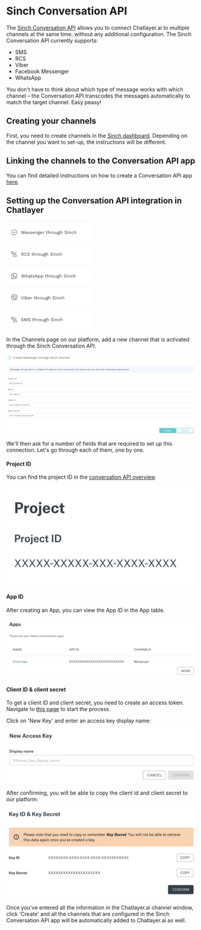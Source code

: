 # Sinch Conversation API

The [Sinch Conversation API](https://www.sinch.com/products/apis/messaging/conversation-api/) allows you to connect Chatlayer.ai to multiple channels at the same time, without any additional configuration. The Sinch Conversation API currently supports:

* SMS
* RCS
* Viber
* Facebook Messenger
* WhatsApp

You don't have to think about which type of message works with which channel – the Conversation API transcodes the messages automatically to match the target channel. Easy peasy! 

## Creating your channels

First, you need to create channels in the [Sinch dashboard](https://dashboard.sinch.com/). Depending on the channel you want to set-up, the instructions will be different.

## Linking the channels to the Conversation API app

You can find detailed instructions on how to create a Conversation API app [here](https://developers.sinch.com/docs/conversation-getting-started).

## Setting up the Conversation API integration in Chatlayer

![](../.gitbook/assets/image%20%28316%29.png)

In the Channels page on our platform, add a new channel that is activated through the Sinch Conversation API. 

![](../.gitbook/assets/image%20%28306%29.png)

We'll then ask for a number of fields that are required to set up this connection. Let's go through each of them, one by one.

#### Project ID

You can find the project ID in the [conversation API overview](https://dashboard.sinch.com/convapi/overview).

![](../.gitbook/assets/image%20%28303%29.png)

#### App ID

After creating an App, you can view the App ID in the App table.

![](../.gitbook/assets/image%20%28304%29.png)

#### Client ID & client secret

To get a client ID and client secret, you need to create an access token. Navigate to [this page](https://dashboard.sinch.com/settings/access-keys) to start the process.

Click on 'New Key' and enter an access key display name:

![](../.gitbook/assets/image%20%28305%29.png)

After confirming, you will be able to copy the client id and client secret to our platform:

![](../.gitbook/assets/image%20%28308%29.png)

Once you've entered all the information in the Chatlayer.ai channel window, click 'Create' and all the channels that are configured in the Sinch Conversation API app will be automatically added to Chatlayer.ai as well.

